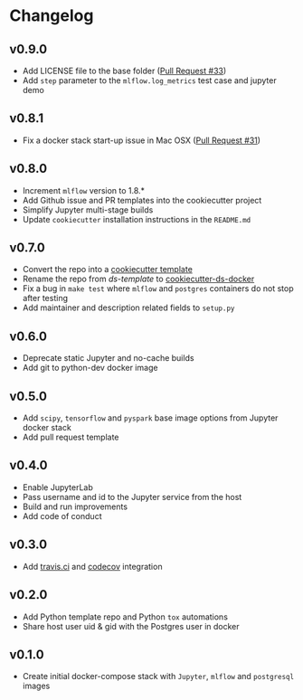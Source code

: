 # Changelog

## v0.9.0

- Add LICENSE file to the base folder ([Pull Request #33](https://github.com/sertansenturk/cookiecutter-ds-docker/pull/33))
- Add `step` parameter to the `mlflow.log_metrics` test case and jupyter demo

## v0.8.1

- Fix a docker stack start-up issue in Mac OSX ([Pull Request #31](https://github.com/sertansenturk/cookiecutter-ds-docker/pull/31))

## v0.8.0

- Increment `mlflow` version to 1.8.*
- Add Github issue and PR templates into the cookiecutter project
- Simplify Jupyter multi-stage builds
- Update `cookiecutter` installation instructions in the `README.md`

## v0.7.0

- Convert the repo into a [cookiecutter template](https://github.com/cookiecutter/cookiecutter)
- Rename the repo from *ds-template* to [cookiecutter-ds-docker](https://github.com/sertansenturk/cookiecutter-ds-docker)
- Fix a bug in `make test` where `mlflow` and `postgres` containers do not stop after testing
- Add maintainer and description related fields to `setup.py`

## v0.6.0

- Deprecate static Jupyter and no-cache builds
- Add git to python-dev docker image

## v0.5.0

- Add `scipy`, `tensorflow` and `pyspark` base image options from Jupyter docker stack
- Add pull request template

## v0.4.0

- Enable JupyterLab
- Pass username and id to the Jupyter service from the host
- Build and run improvements
- Add code of conduct

## v0.3.0

- Add [travis.ci](https://travis-ci.com/github/sertansenturk/cookiecutter-ds-docker) and [codecov](https://codecov.io/gh/sertansenturk/cookiecutter-ds-docker/) integration

## v0.2.0

- Add Python template repo and Python `tox` automations
- Share host user uid & gid with the Postgres user in docker

## v0.1.0

- Create initial docker-compose stack with `Jupyter`, `mlflow` and `postgresql` images
